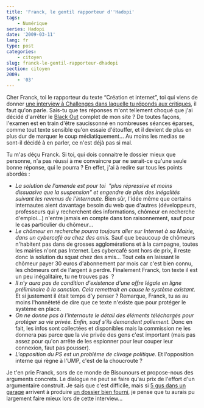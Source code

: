 ```yaml
---
title: 'Franck, le gentil rapporteur d''Hadopi'
tags:
    - Numérique
series: Hadopi
date: '2009-03-11'
lang: fr
type: post
categories:
    - citoyen
slug: franck-le-gentil-rapporteur-dhadopi
section: citoyen
2009:
    - '03'
---
```


Cher Franck, toi le rapporteur du texte “Création et internet”, toi qui viens de donner [une interview à Challenges dans laquelle tu réponds aux critiques](http://www.challenges.fr/high-tech/), il faut qu'on parle. Sais-tu que tes réponses m'ont tellement choqué que j'ai décidé d'arrêter le [Black Out](http://www.laquadrature.net/fr/black-out-et-apres) complet de mon site&nbsp;? De toutes façons, l'examen est en train d'être saucissonné en nombreuses séances éparses, comme tout texte sensible qu'on essaie d'étouffer, et il devient de plus en plus dur de marquer le coup médiatiquement… Au moins les medias se sont-il décidé à en parler, ce n'est déjà pas si mal.

Tu m'as déçu Franck. Si toi, qui dois connaitre le dossier mieux que personne, n'a pas réussi à me convaincre par ne serait-ce qu'une seule bonne réponse, qui le pourra&nbsp;? En effet, j'ai à redire sur tous les points abordés&nbsp;:

*   _La solution de l'amende est pour toi  "plus répressive et moins dissuasive que la suspension" et engendre de plus des inégalités suivant les revenus de l'internaute._ Bien sûr, l'idée même que certains internautes aient davantage besoin du web que d'autres (développeurs, professeurs qui y recherchent des informations, chômeur en recherche d'emploi…) n'entre jamais en compte dans ton raisonnement, sauf pour le cas particulier du chômeur…
*   _Le chômeur en recherche pourra toujours aller sur Internet à sa Mairie, dans un cybercafé ou chez des amis._ Sauf que beaucoup de chômeurs n'habitent pas dans de grosses agglomérations et à la campagne, toutes les mairies n'ont pas Internet. Les cybercafé sont hors de prix, il reste donc la solution du squat chez des amis… Tout cela en laissant le chômeur payer 30 euros d'abonnement par mois car c'est bien connu, les chômeurs ont de l'argent à perdre. Finalement Franck, ton texte il est un peu inégalitaire, tu ne trouves pas &nbsp;?
*   _Il n'y aura pas de condition d'existence d'une offre légale en ligne préliminaire à la sanction. Cela remettrait en cause le système existant._ Et si justement il était temps d'y penser&nbsp;? Remarque, Franck, tu as au moins l'honnêteté de dire que ce texte n'existe que pour protéger le système en place.
*   _On ne donne pas à l'internaute le détail des éléments téléchargés pour protéger sa vie privée. Enfin, sauf s'ils demandent poliement._ Donc en fait, les infos sont collectées et disponibles mais la commission ne les donnera pas parce que la vie privée des gens c'est important (mais pas assez pour qu'on arrête de les espionner pour leur couper leur connexion, faut pas pousser).
*   _L'opposition du PS est un problème de clivage politique_. Et l'opposition interne qui règne à l'UMP, c'est de la choucroute&nbsp;?

Je t'en prie Franck, sors de ce monde de Bisounours et propose-nous des arguments concrets. Le dialogue ne peut se faire qu'au prix de l'effort d'un argumentaire construit. Je sais que c'est difficile, mais si [5 gus dans un garage](http://www.cinqgusdansungarage.org/) arrivent à produire [un dossier bien fourni](http://www.laquadrature.net/files/LaQuadratureduNet-Riposte-Graduee_reponse-inefficace-inapplicable-dangereuse-a-un-faux-probleme.pdf), je pense que tu aurais pu largement faire mieux lors de cette interview…
